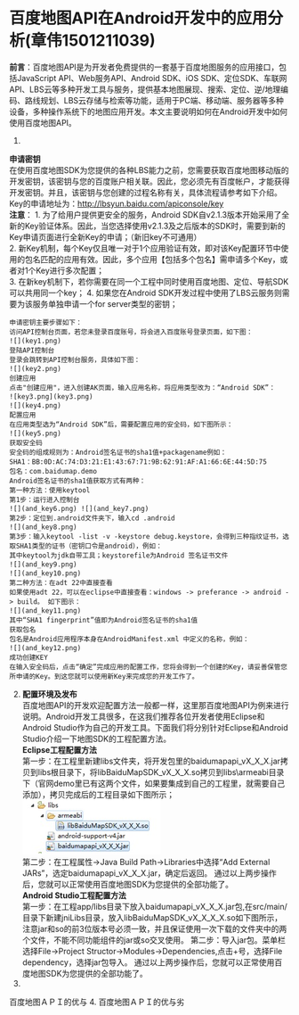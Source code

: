 # 百度地图API在Android开发中的应用分析(章伟1501211039)
**前言**：百度地图API是为开发者免费提供的一套基于百度地图服务的应用接口，包括JavaScript API、Web服务API、Android SDK、iOS SDK、定位SDK、车联网API、LBS云等多种开发工具与服务，提供基本地图展现、搜索、定位、逆/地理编码、路线规划、LBS云存储与检索等功能，适用于PC端、移动端、服务器等多种设备，多种操作系统下的地图应用开发。本文主要说明如何在Android开发中如何使用百度地图API。

1. 
**申请密钥**   
在使用百度地图SDK为您提供的各种LBS能力之前，您需要获取百度地图移动版的开发密钥，该密钥与您的百度账户相关联。因此，您必须先有百度帐户，才能获得开发密钥。并且，该密钥与您创建的过程名称有关，具体流程请参考如下介绍。   
Key的申请地址为：http://lbsyun.baidu.com/apiconsole/key    
**注意**：
    1. 为了给用户提供更安全的服务，Android SDK自v2.1.3版本开始采用了全新的Key验证体系。因此，当您选择使用v2.1.3及之后版本的SDK时，需要到新的Key申请页面进行全新Key的申请；（新旧key不可通用）   
    2. 新Key机制，每个Key仅且唯一对于1个应用验证有效，即对该Key配置环节中使用的包名匹配的应用有效。因此，多个应用【包括多个包名】需申请多个Key，或者对1个Key进行多次配置；   
    3. 在新key机制下，若你需要在同一个工程中同时使用百度地图、定位、导航SDK可以共用同一个key；
    4. 如果您在Android SDK开发过程中使用了LBS云服务则需要为该服务单独申请一个for server类型的密钥； 

    申请密钥主要步骤如下：   
    访问API控制台页面，若您未登录百度账号，将会进入百度账号登录页面，如下图：
    ![](key1.png)
    登陆API控制台
    登录会跳转到API控制台服务，具体如下图：
    ![](key2.png)
    创建应用
    点击"创建应用"，进入创建AK页面，输入应用名称，将应用类型改为：“Android SDK”：
    ![key3.png](key3.png)
    ![](key4.png)
    配置应用
    在应用类型选为“Android SDK”后，需要配置应用的安全码，如下图所示：
    ![](key5.png)
    获取安全码
    安全码的组成规则为：Android签名证书的sha1值+packagename例如：
    SHA1：BB:0D:AC:74:D3:21:E1:43:67:71:9B:62:91:AF:A1:66:6E:44:5D:75
    包名：com.baidumap.demo
    Android签名证书的sha1值获取方式有两种：
    第一种方法：使用keytool
    第1步：运行进入控制台
    ![](and_key6.png) ![](and_key7.png)
    第2步：定位到.android文件夹下，输入cd .android
    ![](and_key8.png)
    第3步：输入keytool -list -v -keystore debug.keystore，会得到三种指纹证书，选取SHA1类型的证书（密钥口令是android），例如：
    其中keytool为jdk自带工具；keystorefile为Android 签名证书文件
    ![](and_key9.png)
    ![](and_key10.png)
    第二种方法：在adt 22中直接查看
    如果使用adt 22，可以在eclipse中直接查看：windows -> preferance -> android -> build。 如下图示：
    ![](and_key11.png)
    其中“SHA1 fingerprint”值即为Android签名证书的sha1值
    获取包名
    包名是Android应用程序本身在AndroidManifest.xml 中定义的名称，例如：
    ![](and_key12.png)
    成功创建KEY
    在输入安全码后，点击“确定”完成应用的配置工作，您将会得到一个创建的Key，请妥善保管您所申请的Key。到这您就可以使用新Key来完成您的开发工作了。
2. **配置环境及发布**  
百度地图API的开发欢迎配置方法一般都一样，这里那百度地图API为例来进行说明。Android开发工具很多，在这我们推荐各位开发者使用Eclipse和Android Studio作为自己的开发工具。下面我们将分别针对Eclipse和Android Studio介绍一下地图SDK的工程配置方法。  
**Eclipse工程配置方法**   
第一步：在工程里新建libs文件夹，将开发包里的baidumapapi_vX_X_X.jar拷贝到libs根目录下，将libBaiduMapSDK_vX_X_X.so拷贝到libs\armeabi目录下（官网demo里已有这两个文件，如果要集成到自己的工程里，就需要自己添加），拷贝完成后的工程目录如下图所示；  
![](1.jpg)  
第二步：在工程属性->Java Build Path->Libraries中选择“Add External JARs”，选定baidumapapi_vX_X_X.jar，确定后返回。
通过以上两步操作后，您就可以正常使用百度地图SDK为您提供的全部功能了。  
**Android Studio工程配置方法**  
第一步：在工程app/libs目录下放入baidumapapi_vX_X_X.jar包,在src/main/目录下新建jniLibs目录，放入libBaiduMapSDK_vX_X_X_X.so如下图所示，注意jar和so的前3位版本号必须一致，并且保证使用一次下载的文件夹中的两个文件，不能不同功能组件的jar或so交叉使用。     第二步：导入jar包。菜单栏选择File->Project Structor->Modules->Dependencies,点击+号，选择File dependency，选择jar包导入。
通过以上两步操作后，您就可以正常使用百度地图SDK为您提供的全部功能了。
3. 
百度地图ＡＰＩ的优与
4. 百度地图ＡＰＩ的优与劣


    